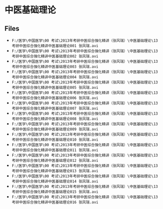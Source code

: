 # 中医基础理论

## Files

- `F:/医学\中国医学\00 考试\2013年考研中医综合强化精讲（张风瑞）\中医基础理论\13考研中医综合强化精讲中医基础理论001 张凤瑞.avi`
- `F:/医学\中国医学\00 考试\2013年考研中医综合强化精讲（张风瑞）\中医基础理论\13考研中医综合强化精讲中医基础理论002 张凤瑞.avi`
- `F:/医学\中国医学\00 考试\2013年考研中医综合强化精讲（张风瑞）\中医基础理论\13考研中医综合强化精讲中医基础理论003 张凤瑞.avi`
- `F:/医学\中国医学\00 考试\2013年考研中医综合强化精讲（张风瑞）\中医基础理论\13考研中医综合强化精讲中医基础理论004 张凤瑞.avi`
- `F:/医学\中国医学\00 考试\2013年考研中医综合强化精讲（张风瑞）\中医基础理论\13考研中医综合强化精讲中医基础理论005 张凤瑞.avi`
- `F:/医学\中国医学\00 考试\2013年考研中医综合强化精讲（张风瑞）\中医基础理论\13考研中医综合强化精讲中医基础理论006 张凤瑞.avi`
- `F:/医学\中国医学\00 考试\2013年考研中医综合强化精讲（张风瑞）\中医基础理论\13考研中医综合强化精讲中医基础理论007 张凤瑞.avi`
- `F:/医学\中国医学\00 考试\2013年考研中医综合强化精讲（张风瑞）\中医基础理论\13考研中医综合强化精讲中医基础理论008 张凤瑞.avi`
- `F:/医学\中国医学\00 考试\2013年考研中医综合强化精讲（张风瑞）\中医基础理论\13考研中医综合强化精讲中医基础理论009 张凤瑞.avi`
- `F:/医学\中国医学\00 考试\2013年考研中医综合强化精讲（张风瑞）\中医基础理论\13考研中医综合强化精讲中医基础理论010 张凤瑞.avi`
- `F:/医学\中国医学\00 考试\2013年考研中医综合强化精讲（张风瑞）\中医基础理论\13考研中医综合强化精讲中医基础理论011 张凤瑞.avi`
- `F:/医学\中国医学\00 考试\2013年考研中医综合强化精讲（张风瑞）\中医基础理论\13考研中医综合强化精讲中医基础理论012 张凤瑞.avi`
- `F:/医学\中国医学\00 考试\2013年考研中医综合强化精讲（张风瑞）\中医基础理论\13考研中医综合强化精讲中医基础理论013 张凤瑞.avi`
- `F:/医学\中国医学\00 考试\2013年考研中医综合强化精讲（张风瑞）\中医基础理论\13考研中医综合强化精讲中医基础理论014 张凤瑞.avi`
- `F:/医学\中国医学\00 考试\2013年考研中医综合强化精讲（张风瑞）\中医基础理论\13考研中医综合强化精讲中医基础理论015 张凤瑞.avi`
- `F:/医学\中国医学\00 考试\2013年考研中医综合强化精讲（张风瑞）\中医基础理论\13考研中医综合强化精讲中医基础理论016 张凤瑞.avi`
